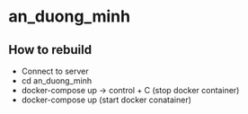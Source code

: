 # an_duong_minh

## How to rebuild
- Connect to  server
- cd an_duong_minh
- docker-compose up -> control + C (stop docker container)
- docker-compose up (start docker conatainer)
